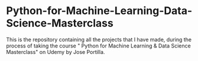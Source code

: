 # Python-for-Machine-Learning-Data-Science-Masterclass
This is the repository containing all the projects that I have made, during the process of taking the course " Python for Machine Learning &amp; Data Science Masterclass" on Udemy by Jose Portilla. 
